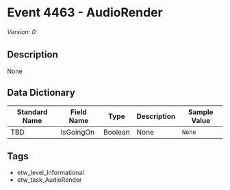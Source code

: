 # Event 4463 - AudioRender
###### Version: 0

## Description
None

## Data Dictionary
|Standard Name|Field Name|Type|Description|Sample Value|
|---|---|---|---|---|
|TBD|IsGoingOn|Boolean|None|`None`|

## Tags
* etw_level_Informational
* etw_task_AudioRender